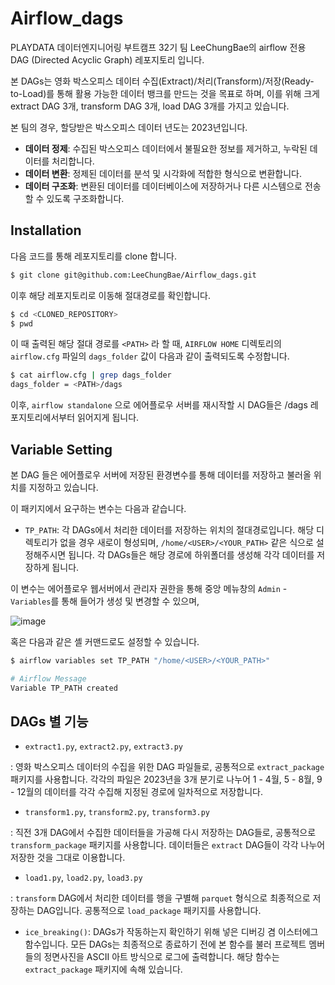 # Airflow_dags

PLAYDATA 데이터엔지니어링 부트캠프 32기 팀 LeeChungBae의 airflow 전용 DAG (Directed Acyclic Graph) 레포지토리 입니다.

본 DAGs는 영화 박스오피스 데이터 수집(Extract)/처리(Transform)/저장(Ready-to-Load)를 통해 활용 가능한 데이터 뱅크를 만드는 것을 목표로 하며, 이를 위해 크게 extract DAG 3개, transform DAG 3개, load DAG 3개를 가지고 있습니다.

본 팀의 경우, 할당받은 박스오피스 데이터 년도는 2023년입니다.

- **데이터 정제**: 수집된 박스오피스 데이터에서 불필요한 정보를 제거하고, 누락된 데이터를 처리합니다.
- **데이터 변환**: 정제된 데이터를 분석 및 시각화에 적합한 형식으로 변환합니다.
- **데이터 구조화**: 변환된 데이터를 데이터베이스에 저장하거나 다른 시스템으로 전송할 수 있도록 구조화합니다. 

## Installation
다음 코드를 통해 레포지토리를 clone 합니다.
```bash
$ git clone git@github.com:LeeChungBae/Airflow_dags.git
```

이후 해당 레포지토리로 이동해 절대경로를 확인합니다.
```bash
$ cd <CLONED_REPOSITORY>
$ pwd
```
이 때 출력된 해당 절대 경로를 `<PATH>` 라 할 때, `AIRFLOW HOME` 디렉토리의 `airflow.cfg` 파일의 `dags_folder` 값이 다음과 같이 출력되도록 수정합니다.
```bash
$ cat airflow.cfg | grep dags_folder
dags_folder = <PATH>/dags
```
이후, `airflow standalone` 으로 에어플로우 서버를 재시작할 시 DAG들은 <PATH>/dags 레포지토리에서부터 읽어지게 됩니다.

## Variable Setting
본 DAG 들은 에어플로우 서버에 저장된 환경변수를 통해 데이터를 저장하고 불러올 위치를 지정하고 있습니다. 

이 패키지에서 요구하는 변수는 다음과 같습니다.
- `TP_PATH`: 각 DAGs에서 처리한 데이터를 저장하는 위치의 절대경로입니다. 해당 디렉토리가 없을 경우 새로이 형성되며, `/home/<USER>/<YOUR_PATH>` 같은 식으로 설정해주시면 됩니다. 각 DAGs들은 해당 경로에 하위폴더를 생성해 각각 데이터를 저장하게 됩니다.

이 변수는 에어플로우 웹서버에서 관리자 권한을 통해 중앙 메뉴창의  `Admin` - `Variables`를 통해 들어가 생성 및 변경할 수 있으며, 

![image](https://github.com/user-attachments/assets/f7007910-9d6a-4670-bc5d-7e692586e8bc)

혹은 다음과 같은 셸 커맨드로도  설정할 수 있습니다. 

```bash
$ airflow variables set TP_PATH "/home/<USER>/<YOUR_PATH>"

# Airflow Message
Variable TP_PATH created
```


## DAGs 별 기능
- `extract1.py`, `extract2.py`, `extract3.py`

 : 영화 박스오피스 데이터의 수집을 위한 DAG 파일들로, 공통적으로 `extract_package` 패키지를 사용합니다. 각각의 파일은 2023년을 3개 분기로 나누어 1 - 4월, 5 - 8월, 9 - 12월의 데이터를 각각 수집해 지정된 경로에 일차적으로 저장합니다. 

- `transform1.py`, `transform2.py`, `transform3.py`

 : 직전 3개 DAG에서 수집한 데이터들을 가공해 다시 저장하는 DAG들로, 공통적으로 `transform_package` 패키지를 사용합니다. 데이터들은 `extract` DAG들이 각각  나누어 저장한 것을 그대로 이용합니다. 

- `load1.py`, `load2.py`, `load3.py`

: `transform` DAG에서 처리한 데이터를 행을 구별해 `parquet` 형식으로 최종적으로 저장하는 DAG입니다. 공통적으로 `load_package` 패키지를 사용합니다.

- `ice_breaking()`: DAGs가 작동하는지 확인하기 위해 넣은 디버깅 겸 이스터에그 함수입니다. 모든 DAGs는 최종적으로 종료하기 전에 본 함수를 불러 프로젝트 멤버들의 정면사진을 ASCII 아트 방식으로 로그에 출력합니다. 해당 함수는 `extract_package` 패키지에 속해 있습니다.
